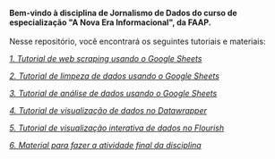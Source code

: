 <b> Bem-vindo à disciplina de Jornalismo de Dados do curso de especialização "A Nova Era Informacional", da FAAP. </b>
<br>
<br> Nesse repositório, você encontrará os seguintes tutoriais e materiais: 
<br> <i> 
<p> <a href="https://www.w3schools.com"> 1. Tutorial de web scraping usando o Google Sheets </a> 
<p> <a href="https://github.com/biafarrugia/Jornalismo_de_Dados_FAAP/blob/main/Limpeza%20de%20dados.md"> 2. Tutorial de limpeza de dados usando o Google Sheets </a> 
<p> <a href="https://www.w3schools.com"> 3. Tutorial de análise de dados usando o Google Sheets </a> 
<p> <a href="https://www.w3schools.com"> 4. Tutorial de visualização de dados no Datawrapper </a>  
<p> <a href="https://www.w3schools.com"> 5. Tutorial de visualização interativa de dados no Flourish </a> 
<p> <a href="https://github.com/biafarrugia/Jornalismo_de_Dados_FAAP/blob/main/Atividade%20final.md"> 6. Material para fazer a atividade final da disciplina </a> 
